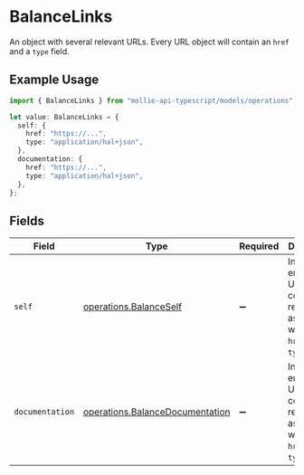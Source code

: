 # BalanceLinks

An object with several relevant URLs. Every URL object will contain an `href` and a `type` field.

## Example Usage

```typescript
import { BalanceLinks } from "mollie-api-typescript/models/operations";

let value: BalanceLinks = {
  self: {
    href: "https://...",
    type: "application/hal+json",
  },
  documentation: {
    href: "https://...",
    type: "application/hal+json",
  },
};
```

## Fields

| Field                                                                                      | Type                                                                                       | Required                                                                                   | Description                                                                                |
| ------------------------------------------------------------------------------------------ | ------------------------------------------------------------------------------------------ | ------------------------------------------------------------------------------------------ | ------------------------------------------------------------------------------------------ |
| `self`                                                                                     | [operations.BalanceSelf](../../models/operations/balanceself.md)                           | :heavy_minus_sign:                                                                         | In v2 endpoints, URLs are commonly represented as objects with an `href` and `type` field. |
| `documentation`                                                                            | [operations.BalanceDocumentation](../../models/operations/balancedocumentation.md)         | :heavy_minus_sign:                                                                         | In v2 endpoints, URLs are commonly represented as objects with an `href` and `type` field. |